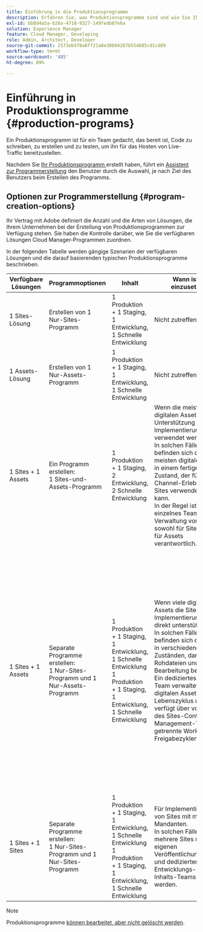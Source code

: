 ```yaml
---
title: Einführung in die Produktionsprogramme
description: Erfahren Sie, was Produktionsprogramme sind und wie Sie Ihres einrichten können.
exl-id: bb8d4a5a-b26a-4718-9327-149fedb87e6a
solution: Experience Manager
feature: Cloud Manager, Developing
role: Admin, Architect, Developer
source-git-commit: 2573eb5f8a8ff21a8e30b94287b554885cd1cd89
workflow-type: tm+mt
source-wordcount: '485'
ht-degree: 89%

---
```



# Einführung in Produktionsprogramme {#production-programs}

Ein Produktionsprogramm ist für ein Team gedacht, das bereit ist, Code zu schreiben, zu erstellen und zu testen, um ihn für das Hosten von Live-Traffic bereitzustellen.

Nachdem Sie [Ihr Produktionsprogramm ](creating-production-programs.md) erstellt haben, führt ein [Assistent zur Programmerstellung](using-the-wizard.md) den Benutzer durch die Auswahl, je nach Ziel des Benutzers beim Erstellen des Programms.

## Optionen zur Programmerstellung {#program-creation-options}

Ihr Vertrag mit Adobe definiert die Anzahl und die Arten von Lösungen, die Ihrem Unternehmen bei der Erstellung von Produktionsprogrammen zur Verfügung stehen. Sie haben die Kontrolle darüber, wie Sie die verfügbaren Lösungen Cloud Manager-Programmen zuordnen.

In der folgenden Tabelle werden gängige Szenarien der verfügbaren Lösungen und die darauf basierenden typischen Produktionsprogramme beschrieben.

| Verfügbare Lösungen | Programmoptionen | Inhalt | Wann ist sie einzusetzen? | Beispiele |
|---------------------|-------------------------------------------------------------------------------|--------------------------------------------------------------------------------------------------------------------------|-------------------------------------------------------------------------------------------------------------------------------------------------------------------------------------------------------------------------------------------------------------------------------------------------------------------------------------------------|--------------------------------------------------------------------------------------------------------------------------------------------------------------------------------------------------------------------------------------------------------------------------------------------------------------------------------------------------------------------------------------------------------------------------------------------------------------------------|
| 1 Sites-Lösung | Erstellen von 1 Nur-Sites-Programm | 1 Produktion + 1 Staging, 1 Entwicklung, 1 Schnelle Entwicklung | Nicht zutreffend | Nicht zutreffend |
| 1 Assets-Lösung | Erstellen von 1 Nur-Assets-Programm | 1 Produktion + 1 Staging, 1 Entwicklung, 1 Schnelle Entwicklung | Nicht zutreffend | Nicht zutreffend |
| 1 Sites + 1 Assets | Ein Programm erstellen: <br>1 Sites-und-Assets-Programm | 1 Produktion + 1 Staging, 2 Entwicklung, 2 Schnelle Entwicklung | Wenn die meisten digitalen Assets zur Unterstützung der Sites-Implementierung verwendet werden.<br>In solchen Fällen befinden sich die meisten digitalen Assets in einem fertigen Zustand, der für Cross-Channel-Erlebnisse über Sites verwendet werden kann.<br>In der Regel ist ein einzelnes Team für die Verwaltung von Inhalten sowohl für Sites als auch für Assets verantwortlich. | Bilder, die primär für eine Website verwendet werden.<br>Ein in AEM Sites erstelltes internes Portal verteilt PDF. |
| 1 Sites + 1 Assets | Separate Programme erstellen: <br>1 Nur-Sites-Programm und 1 Nur-Assets-Programm | 1 Produktion + 1 Staging, 1 Entwicklung, 1 Schnelle Entwicklung<br>1 Produktion + 1 Staging, 1 Entwicklung, 1 Schnelle Entwicklung | Wenn viele digitale Assets die Sites-Implementierung nicht direkt unterstützen.<br> In solchen Fällen befinden sich die Assets in verschiedenen Zuständen, darunter Rohdateien und in Bearbeitung befindlich.<br>Ein dediziertes Kreativ-Team verwaltet die digitalen Assets über den Lebenszyklus und verfügt über von denen des Sites-Content-Management-Teams getrennte Workflows und Freigabezyklen. | Rohbilder eines Foto-Shootings werden im Assets-Programm gespeichert, und nur einige wenige davon werden für die Sites-Implementierung verwendet.<br>Eine große Anzahl von Creative Cloud-Dateitypen, wie Photoshop und Illustrator, werden in AEM Assets verwaltet und durchlaufen ihren eigenen Genehmigungs-Workflow, bevor ein fertiges Asset generiert wird.<br>Erwägen Sie in solchen Fällen die Verwendung von [Connected Assets](/help/assets/use-assets-across-connected-assets-instances.md#overview-of-connected-assets). |
| 1 Sites + 1 Sites | Separate Programme erstellen:<br> 1 Nur-Sites-Programm und 1 Nur-Sites-Programm | 1 Produktion + 1 Staging, 1 Entwicklung, 1 Schnelle Entwicklung<br>1 Produktion + 1 Staging, 1 Entwicklung, 1 Schnelle Entwicklung | Für Implementierungen von Sites mit mehreren Mandanten.<br>In solchen Fällen müssen mehrere Sites mit einem eigenen Veröffentlichungszeitplan und dedizierten Entwicklungs- und Inhalts-Teams verwaltet werden. | Zwei Handelsmarken mit eigenen Websites und separaten Entwicklungs-Teams |


>[!NOTE]
>
>Produktionsprogramme [ können bearbeitet, aber nicht gelöscht werden](editing-programs.md).

